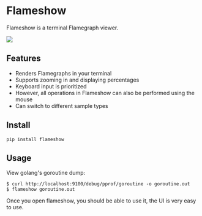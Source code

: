 # Flameshow

Flameshow is a terminal Flamegraph viewer.

![](./docs/flameshow.gif)

## Features

- Renders Flamegraphs in your terminal
- Supports zooming in and displaying percentages
- Keyboard input is prioritized
- However, all operations in Flameshow can also be performed using the mouse
- Can switch to different sample types

## Install

```shell
pip install flameshow
```

## Usage

View golang's goroutine dump:

```shell
$ curl http://localhost:9100/debug/pprof/goroutine -o goroutine.out
$ flameshow goroutine.out
```

Once you open flameshow, you should be able to use it, the UI is very easy to
use.
